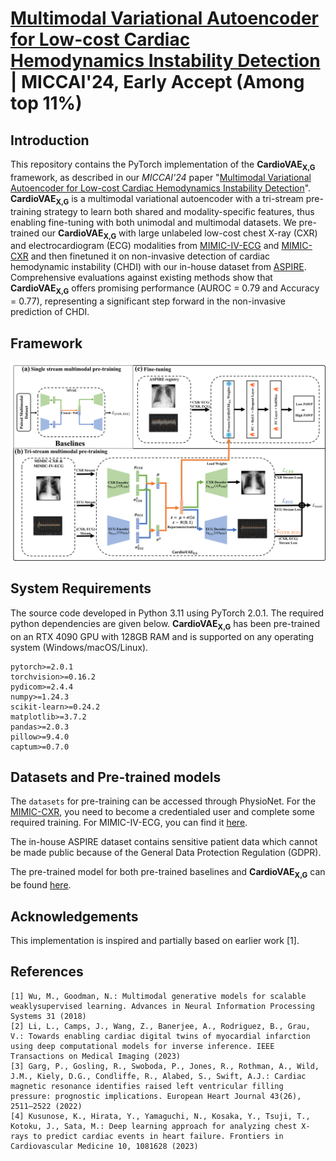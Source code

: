 # [Multimodal Variational Autoencoder for Low-cost Cardiac Hemodynamics Instability Detection](https://doi.org/10.48550/arXiv.2403.13658) | MICCAI'24, Early Accept (Among top 11%)

## Introduction
This repository contains the PyTorch implementation of the **CardioVAE<sub>X,G</sub>** framework, as described in our *MICCAI'24* paper "[Multimodal Variational Autoencoder for Low-cost Cardiac Hemodynamics Instability Detection](https://arxiv.org/abs/2403.13658)". **CardioVAE<sub>X,G</sub>** is a multimodal variational autoencoder with a tri-stream pre-training strategy to learn both shared and modality-specific features, thus enabling fine-tuning with both unimodal and multimodal datasets. We pre-trained our **CardioVAE<sub>X,G</sub>** with large unlabeled low-cost chest X-ray (CXR) and electrocardiogram (ECG) modalities from [MIMIC-IV-ECG](https://physionet.org/content/mimic-iv-ecg/1.0/) and [MIMIC-CXR](https://physionet.org/content/mimic-cxr/2.0.0/) and then finetuned it on non-invasive detection of cardiac hemodynamic instability (CHDI) with our in-house dataset from [ASPIRE](https://www.hra.nhs.uk/planning-and-improving-research/application-summaries/research-summaries/aspire-registry/). Comprehensive evaluations against existing methods show that **CardioVAE<sub>X,G</sub>** offers promising performance (AUROC = 0.79 and Accuracy = 0.77), representing a significant step forward in the non-invasive prediction of CHDI.

## Framework
![CardioVAE](image/CardioVAE.png)

## System Requirements
The source code developed in Python 3.11 using PyTorch 2.0.1. The required python dependencies are given below. **CardioVAE<sub>X,G</sub>** has been pre-trained on an RTX 4090 GPU with 128GB RAM and is supported on any operating system (Windows/macOS/Linux).

```
pytorch>=2.0.1
torchvision>=0.16.2
pydicom>=2.4.4
numpy>=1.24.3
scikit-learn>=0.24.2
matplotlib>=3.7.2
pandas>=2.0.3
pillow>=9.4.0
captum>=0.7.0
```

## Datasets and Pre-trained models
The `datasets` for pre-training can be accessed through PhysioNet. For the [MIMIC-CXR](https://physionet.org/content/mimic-cxr/2.0.0/), you need to become a credentialed user and complete some required training. For MIMIC-IV-ECG, you can find it [here](https://physionet.org/content/mimic-iv-ecg/1.0/).

The in-house ASPIRE dataset contains sensitive patient data which cannot be made public because of the General Data Protection Regulation (GDPR).

The pre-trained model for both pre-trained baselines and **CardioVAE<sub>X,G</sub>** can be found [here](https://drive.google.com/drive/folders/1bGKHCKgdTKWdTw6k5m_lF9BclK_ODUym?usp=sharing).


## Acknowledgements
This implementation is inspired and partially based on earlier work [1].

## References
    [1] Wu, M., Goodman, N.: Multimodal generative models for scalable weaklysupervised learning. Advances in Neural Information Processing Systems 31 (2018)
    [2] Li, L., Camps, J., Wang, Z., Banerjee, A., Rodriguez, B., Grau, V.: Towards enabling cardiac digital twins of myocardial infarction using deep computational models for inverse inference. IEEE Transactions on Medical Imaging (2023)
    [3] Garg, P., Gosling, R., Swoboda, P., Jones, R., Rothman, A., Wild, J.M., Kiely, D.G., Condliffe, R., Alabed, S., Swift, A.J.: Cardiac magnetic resonance identifies raised left ventricular filling pressure: prognostic implications. European Heart Journal 43(26), 2511–2522 (2022)
    [4] Kusunose, K., Hirata, Y., Yamaguchi, N., Kosaka, Y., Tsuji, T., Kotoku, J., Sata, M.: Deep learning approach for analyzing chest X-rays to predict cardiac events in heart failure. Frontiers in Cardiovascular Medicine 10, 1081628 (2023)
